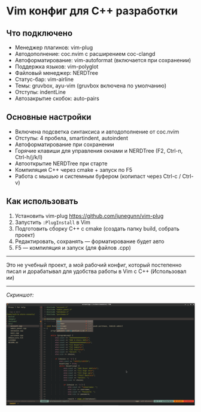 # Vim конфиг для C++ разработки

## Что подключено
- Менеджер плагинов: vim-plug
- Автодополнение: coc.nvim с расширением coc-clangd
- Автоформатирование: vim-autoformat (включается при сохранении)
- Поддержка языков: vim-polyglot
- Файловый менеджер: NERDTree
- Статус-бар: vim-airline
- Темы: gruvbox, ayu-vim (gruvbox включена по умолчанию)
- Отступы: indentLine
- Автозакрытие скобок: auto-pairs

## Основные настройки
- Включена подсветка синтаксиса и автодополнение от coc.nvim
- Отступы: 4 пробела, smartindent, autoindent
- Автоформатирование при сохранении
- Горячие клавиши для управления окнами и NERDTree (F2, Ctrl-n, Ctrl-h/j/k/l)
- Автооткрытие NERDTree при старте
- Компиляция C++ через cmake + запуск по F5
- Работа с мышью и системным буфером (копипаст через Ctrl-c / Ctrl-v)

## Как использовать
1. Установить vim-plug https://github.com/junegunn/vim-plug  
2. Запустить `:PlugInstall` в Vim  
3. Подготовить сборку C++ с cmake (создать папку build, собрать проект)  
4. Редактировать, сохранять — форматирование будет авто  
5. F5 — компиляция и запуск (для файлов .cpp)

---

Это не учебный проект, а мой рабочий конфиг, который постепенно писал и дорабатывал для удобства работы в Vim с C++ (Использовал ии)

---

_Скриншот:_  

![Vim-config Screenshot](images/Screenshot_2025-06-25_11-11-02.png)
